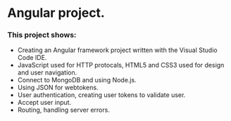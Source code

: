 <h1>Angular project.</h1>

<h3>This project shows: </h3>
<ul>
  <li>Creating an Angular framework project written with the Visual Studio Code IDE.</li>
  <li>JavaScript used for HTTP protocals, HTML5 and CSS3 used for design and user navigation.</li>
  <li>Connect to MongoDB and using Node.js.</li>
  <li>Using JSON for webtokens.</li>
  <li>User authentication, creating user tokens to validate user.</li>
  <li>Accept user input.</li>
  <li>Routing, handling server errors.</li>
</ul>
